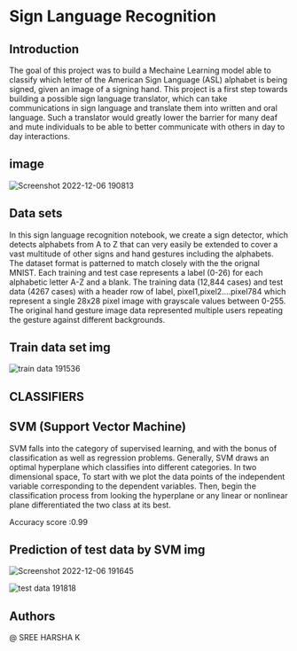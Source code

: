 
# Sign Language Recognition

## Introduction

 The goal of this project was to build a Mechaine Learning model able to classify which letter of the American Sign Language
(ASL) alphabet is being signed, given an image of a signing hand. This project is a first step towards building a
possible sign language translator, which can take communications in sign language and translate them into written
and oral language. Such a translator would greatly lower the barrier for many deaf and mute individuals to be able
to better communicate with others in day to day interactions.










## image

![Screenshot 2022-12-06 190813](https://user-images.githubusercontent.com/115559638/205930596-767c171c-f633-4d2c-816f-4c541a04f564.png)

## Data sets
 In this sign language recognition notebook, we create a sign detector, which detects alphabets from A to Z that can very easily be extended to cover a vast multitude of other signs and hand gestures including the alphabets.
The dataset format is patterned to match closely with the the orignal MNIST. Each training and test case represents a label (0-26) for each alphabetic letter A-Z and a blank. The training data (12,844 cases) and test data (4267 cases) with a header row of label, pixel1,pixel2….pixel784 which represent a single 28x28 pixel image with grayscale values between 0-255. The original hand gesture image data represented multiple users repeating the gesture against different backgrounds. 


## Train data set img
![train data 191536](https://user-images.githubusercontent.com/115559638/205930757-c9f029e2-f16f-43da-89fe-af8c71120db4.png)


## CLASSIFIERS
## SVM (Support Vector Machine)

SVM falls into the category of supervised learning, and with the bonus of classification as well as regression problems. Generally, SVM draws an optimal hyperplane which classifies into different categories. In two dimensional space, To start with we plot the data points of the independent variable corresponding to the dependent variables. Then, begin the classification process from looking the hyperplane or any linear or nonlinear plane differentiated the two class at its best.




Accuracy score :0.99 


## Prediction of test data by SVM img

![Screenshot 2022-12-06 191645](https://user-images.githubusercontent.com/115559638/205930965-58d2a134-5d5a-4647-b5a4-efd7e6b6778d.png)

![test data 191818](https://user-images.githubusercontent.com/115559638/205931004-60055455-c13e-4638-97cd-8d9fb2e7346e.png)


## Authors

 @ SREE HARSHA K

